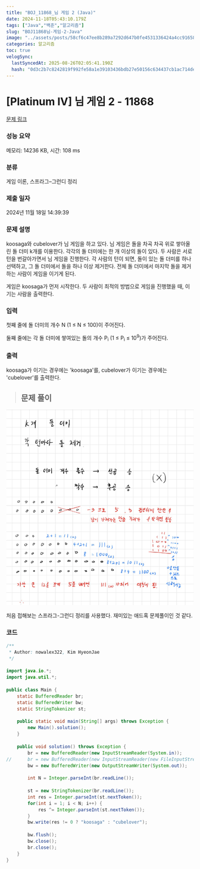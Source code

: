 ```yaml
---
title: "BOJ_11868_님 게임 2 (Java)"
date: 2024-11-18T05:43:10.179Z
tags: ["Java","백준","알고리즘"]
slug: "BOJ11868님-게임-2-Java"
image: "../assets/posts/58cf6c47ee8b289a7292d647b0fe4531336424a4cc916587cf0691fc3bb0cd43.png"
categories: 알고리즘
toc: true
velogSync:
  lastSyncedAt: 2025-08-26T02:05:41.190Z
  hash: "0d3c2b7c8242819f992fe58a1e39103436bdb27e50156c634437cb1ac714de85"
---
```


# [Platinum IV] 님 게임 2 - 11868 

[문제 링크](https://www.acmicpc.net/problem/11868) 

### 성능 요약

메모리: 14236 KB, 시간: 108 ms

### 분류

게임 이론, 스프라그–그런디 정리

### 제출 일자

2024년 11월 18일 14:39:39

### 문제 설명

<p>koosaga와 cubelover가 님 게임을 하고 있다. 님 게임은 돌을 차곡 차곡 위로 쌓아올린 돌 더미 k개를 이용한다. 각각의 돌 더미에는 한 개 이상의 돌이 있다. 두 사람은 서로 턴을 번갈아가면서 님 게임을 진행한다. 각 사람의 턴이 되면, 돌이 있는 돌 더미를 하나 선택하고, 그 돌 더미에서 돌을 하나 이상 제거한다. 전체 돌 더미에서 마지막 돌을 제거하는 사람이 게임을 이기게 된다. </p>

<p>게임은 koosaga가 먼저 시작한다. 두 사람이 최적의 방법으로 게임을 진행했을 때, 이기는 사람을 출력한다.</p>

### 입력 

 <p>첫째 줄에 돌 더미의 개수 N (1 ≤ N ≤ 100)이 주어진다.</p>

<p>둘째 줄에는 각 돌 더미에 쌓여있는 돌의 개수 P<sub>i</sub> (1 ≤ P<sub>i</sub> ≤ 10<sup>9</sup>)가 주어진다.</p>

### 출력 

 <p>koosaga가 이기는 경우에는 'koosaga'를, cubelover가 이기는 경우에는 'cubelover'를 출력한다.</p>

>## 문제 풀이

![](/assets/posts/58cf6c47ee8b289a7292d647b0fe4531336424a4cc916587cf0691fc3bb0cd43.png)

처음 접해보는 스프라그-그런디 정리를 사용했다. 재미있는 애드혹 문제풀이인 것 같다.

### 코드
```java
/**
 * Author: nowalex322, Kim HyeonJae
 */

import java.io.*;
import java.util.*;

public class Main {
	static BufferedReader br;
	static BufferedWriter bw;
	static StringTokenizer st;

	public static void main(String[] args) throws Exception {
		new Main().solution();
	}

	public void solution() throws Exception {
		br = new BufferedReader(new InputStreamReader(System.in));
//		br = new BufferedReader(new InputStreamReader(new FileInputStream("input.txt")));
		bw = new BufferedWriter(new OutputStreamWriter(System.out));

		int N = Integer.parseInt(br.readLine());
		
		st = new StringTokenizer(br.readLine());
		int res = Integer.parseInt(st.nextToken());
		for(int i = 1; i < N; i++) {
			res ^= Integer.parseInt(st.nextToken());
		}
		bw.write(res != 0 ? "koosaga" : "cubelover");
		
		bw.flush();
		bw.close();
		br.close();
	}
}
```